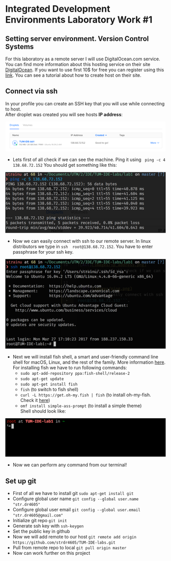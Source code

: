 # Integrated Development Environments Laboratory Work #1
## Setting server environment. Version Control Systems

For this laboratory as a remote server I will use DigitalOcean.com service. You can find more information about this hosting service on their site [DigitalOcean](https://www.digitalocean.com/). If you want to use first 10$ for free you can register using this [link](https://m.do.co/c/9fd3b727487a). You can see a tutorial about how to create host on their site.

## Connect via ssh
In your profile you can create an SSH key that you will use while connecting to host.  
After droplet was created you will see hosts **IP address**:

![Alt](images/ip_address.png)

- Lets first of all check if we can see the machine. Ping it using ``` ping -c 4 138.68.72.152``` You should get something like this:

![Alt](images/ping.png)

- Now we can easily connect with ssh to our remote server. In linux distributors we type in ```ssh  root@138.68.72.152```. You have to enter passphrase for your ssh key.

![Alt](images/connect_server.png)

- Next we will install fish shell, a smart and user-friendly command line shell for macOS, Linux, and the rest of the family. More information [here](https://fishshell.com/).  
For installing fish we have to run following commands:
  * `sudo apt-add-repository ppa:fish-shell/release-2`
  * `sudo apt-get update`
  * `sudo apt-get install fish`
  * `fish` (to switch to fish shell)
  * `curl -L https://get.oh-my.fish | fish` (to install oh-my-fish. Check it [here](https://github.com/oh-my-fish/oh-my-fish))
  * `omf install simple-ass-prompt` (to install a simple theme)  
Shell should look like:

![Alt](images/fish_shell.png)

- Now we can perform any command from our terminal!

## Set up git

- First of all we have to install git `sudo apt-get install git`
- Configure global user	name `git config --global user.name "str.dr4605"`
- Configure global user	email `git config --global user.email "str.dr4605@gmail.com"`
- Initialize git repo `git init`
- Generate ssh key with `ssh-keygen`
- Set the public key in github
- Now we will add remote to our host `git remote add origin https://github.com/strdr4605/TUM-IDE-labs.git`
- Pull from remote repo to local `git pull origin master`
- Now can work further on this project
